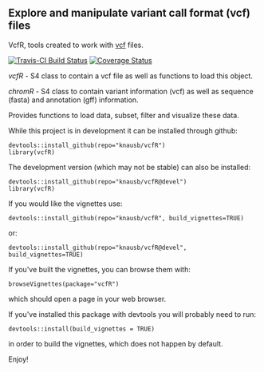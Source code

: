 
## Explore and manipulate variant call format (vcf) files

VcfR, tools created to work with [vcf](https://github.com/samtools/hts-specs) files.

[![Travis-CI Build Status](https://travis-ci.org/knausb/vcfR.png?branch=master)](https://travis-ci.org/knausb/vcfR)
[![Coverage Status](https://coveralls.io/repos/github/knausb/vcfR/badge.svg?branch=master)](https://coveralls.io/github/knausb/vcfR?branch=master)

*vcfR* - S4 class to contain a vcf file as well as functions to load this object.

*chromR* - S4 class to contain variant information (vcf) as well as sequence (fasta) and annotation (gff) information.

Provides functions to load data, subset, filter and visualize these data.


While this project is in development it can be installed through github:

    devtools::install_github(repo="knausb/vcfR")
    library(vcfR)


The development version (which may not be stable) can also be installed:

    devtools::install_github(repo="knausb/vcfR@devel")
    library(vcfR)


If you would like the vignettes use:

    devtools::install_github(repo="knausb/vcfR", build_vignettes=TRUE)
    
or:

    devtools::install_github(repo="knausb/vcfR@devel", build_vignettes=TRUE)

If you've built the vignettes, you can browse them with:

    browseVignettes(package="vcfR")
    
which should open a page in your web browser.

If you've installed this package with devtools you will probably need to run:

    devtools::install(build_vignettes = TRUE)

in order to build the vignettes, which does not happen by default.

Enjoy!
